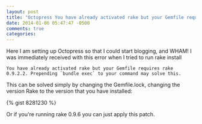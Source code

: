 ```yaml
---
layout: post
title: "Octopress You have already activated rake but your Gemfile requires rake ... Prepending bundler: exec needs a command to run to your command may solve this."
date: 2014-01-06 05:47:47 -0500
comments: true
categories: 
---
```

Here I am setting up Octopress so that I could start blogging, and WHAM! I was immediately received with this error when I tried to run rake install

```You have already activated rake but your Gemfile requires rake 0.9.2.2. Prepending `bundle exec` to your command may solve this.```

This can be solved simply by changing the Gemfile.lock, changing the version Rake to the version that you have installed:

{% gist 8281230 %}

Or if you're running rake 0.9.6 you can just apply this patch.

